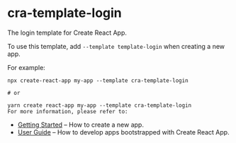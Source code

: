 # cra-template-login

The login template for Create React App.

To use this template, add `--template template-login` when creating a new app.

For example:

```
npx create-react-app my-app --template cra-template-login

# or

yarn create react-app my-app --template cra-template-login
For more information, please refer to:
```

- [Getting Started](https://create-react-app.dev/docs/getting-started/) – How to create a new app.
- [User Guide](https://create-react-app.dev/) – How to develop apps bootstrapped with Create React App.
